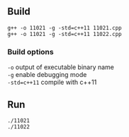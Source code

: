 ## Build
`g++ -o 11021 -g -std=c++11 11021.cpp`  
`g++ -o 11021 -g -std=c++11 11022.cpp`

### Build options
`-o` output of executable binary name  
`-g` enable debugging mode  
`-std=c++11` compile with c++11  

## Run
`./11021`  
`./11022`